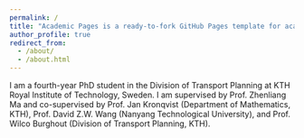 ```yaml
---
permalink: /
title: "Academic Pages is a ready-to-fork GitHub Pages template for academic personal websites"
author_profile: true
redirect_from: 
  - /about/
  - /about.html
---
```


I am a fourth-year PhD student in the Division of Transport Planning at KTH Royal Institute of Technology, Sweden. I am supervised by Prof. Zhenliang Ma and co-supervised by Prof. Jan Kronqvist (Department of Mathematics, KTH), Prof. David Z.W. Wang (Nanyang Technological University), and Prof. Wilco Burghout (Division of Transport Planning, KTH).
